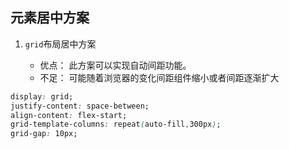 ## 元素居中方案

1. `grid`布局居中方案

    * 优点： 此方案可以实现自动间距功能。
    * 不足： 可能随着浏览器的变化间距组件缩小或者间距逐渐扩大
```css
display: grid;
justify-content: space-between;
align-content: flex-start;
grid-template-columns: repeat(auto-fill,300px);
grid-gap: 10px;
```
